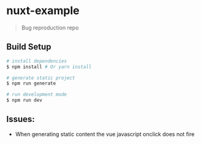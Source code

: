 # nuxt-example

> Bug reproduction repo

## Build Setup

``` bash
# install dependencies
$ npm install # Or yarn install

# generate static project
$ npm run generate

# run development mode
$ npm run dev

```

## Issues: 

* When generating static content the vue javascript onclick does not fire